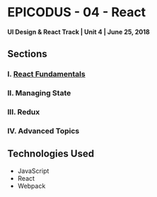 # EPICODUS - 04 - React

**UI Design & React Track | Unit 4 | June 25, 2018**

## Sections

### I. [React Fundamentals](01-react-fundamentals)

### II. Managing State

### III. Redux

### IV. Advanced Topics

## Technologies Used

- JavaScript
- React
- Webpack
